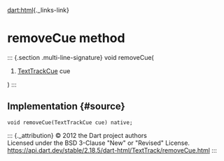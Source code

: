 [dart:html](../../dart-html/dart-html-library){._links-link}

removeCue method
================

::: {.section .multi-line-signature}
void removeCue(

1.  [TextTrackCue](../texttrackcue-class) cue

)
:::

Implementation {#source}
--------------

``` {.language-dart data-language="dart"}
void removeCue(TextTrackCue cue) native;
```

::: {._attribution}
© 2012 the Dart project authors\
Licensed under the BSD 3-Clause \"New\" or \"Revised\" License.\
<https://api.dart.dev/stable/2.18.5/dart-html/TextTrack/removeCue.html>
:::
